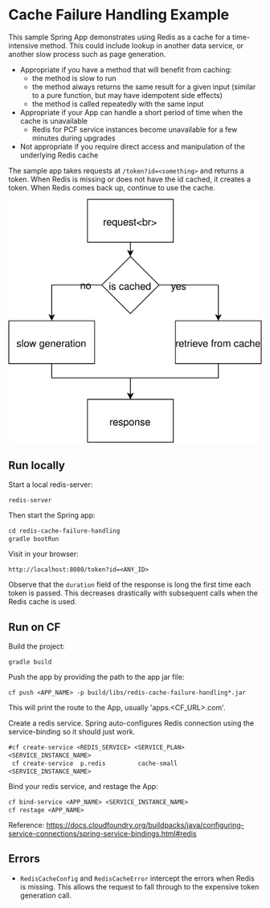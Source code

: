 # Cache Failure Handling Example

This sample Spring App demonstrates using Redis as a cache for a time-intensive method. This could include lookup in another data service, or another slow process such as page generation.
* Appropriate if you have a method that will benefit from caching:
  - the method is slow to run
  - the method always returns the same result for a given input (similar to a pure function, but may have idempotent side effects)
  - the method is called repeatedly with the same input
* Appropriate if your App can handle a short period of time when the cache is unavailable
  - Redis for PCF service instances become unavailable for a few minutes during upgrades
* Not appropriate if you require direct access and manipulation of the underlying Redis cache

The sample app takes requests at `/token?id=<something>` and returns a token.
When Redis is missing or does not have the id cached, it creates a token. When Redis comes back up, continue to use the cache.

![Process Diagram](/assets/process_diagram.svg "Process Diagram")

## Run locally

Start a local redis-server:
```
redis-server
```
Then start the Spring app:
```
cd redis-cache-failure-handling
gradle bootRun
```

Visit in your browser:
```
http://localhost:8080/token?id=<ANY_ID>
```
Observe that the `duration` field of the response is long the first time each token is passed. This decreases drastically with subsequent calls when the Redis cache is used.


## Run on CF
Build the project:
```
gradle build
```
Push the app by providing the path to the app jar file:
```
cf push <APP_NAME> -p build/libs/redis-cache-failure-handling*.jar
```
This will print the route to the App, usually 'apps.<CF_URL>.com'.


Create a redis service. Spring auto-configures Redis connection using the service-binding so it should just work.
```
#cf create-service <REDIS_SERVICE> <SERVICE_PLAN> <SERVICE_INSTANCE_NAME>
 cf create-service  p.redis         cache-small   <SERVICE_INSTANCE_NAME>
```

Bind your redis service, and restage the App:
```
cf bind-service <APP_NAME> <SERVICE_INSTANCE_NAME>
cf restage <APP_NAME>
```

Reference: https://docs.cloudfoundry.org/buildpacks/java/configuring-service-connections/spring-service-bindings.html#redis

## Errors
* `RedisCacheConfig` and `RedisCacheError` intercept the errors when Redis is missing. This allows the request to fall through to the expensive token generation call.

